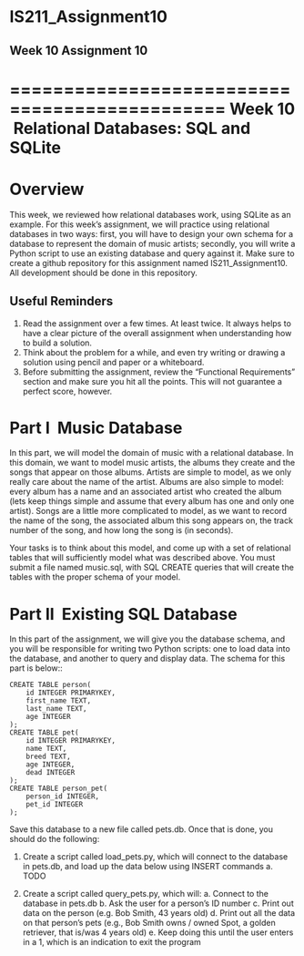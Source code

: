 # IS211_Assignment10

## Week 10 Assignment 10

==============================================
Week 10 ­ Relational Databases: SQL and SQLite
==============================================

Overview
========

This week, we reviewed how relational databases work, using SQLite as an example. For this week’s
assignment, we will practice using relational databases in two ways: first, you will have to design your
own schema for a database to represent the domain of music artists; secondly, you will write a Python
script to use an existing database and query against it.
Make sure to create a github repository for this assignment named IS211_Assignment10. All
development should be done in this repository.

Useful Reminders
----------------

1. Read the assignment over a few times. At least twice. It always helps to have a clear picture of
the overall assignment when understanding how to build a solution.
2. Think about the problem for a while, and even try writing or drawing a solution using pencil and
paper or a whiteboard.
3. Before submitting the assignment, review the “Functional Requirements” section and make sure
you hit all the points. This will not guarantee a perfect score, however.

Part I ­ Music Database
=======================

In this part, we will model the domain of music with a relational database. In this domain, we want to
model music artists, the albums they create and the songs that appear on those albums. Artists are
simple to model, as we only really care about the name of the artist. Albums are also simple to model:
every album has a name and an associated artist who created the album (lets keep things simple and
assume that every album has one and only one artist). Songs are a little more complicated to model, as
we want to record the name of the song, the associated album this song appears on, the track number of
the song, and how long the song is (in seconds).

Your tasks is to think about this model, and come up with a set of relational tables that will sufficiently
model what was described above. You must submit a file named music.sql, with SQL CREATE queries
that will create the tables with the proper schema of your model.

Part II ­ Existing SQL Database
===============================

In this part of the assignment, we will give you the database schema, and you will be responsible for
writing two Python scripts: one to load data into the database, and another to query and display data. The
schema for this part is below::

    CREATE TABLE person(
        id INTEGER PRIMARYKEY,
        first_name TEXT,
        last_name TEXT,
        age INTEGER
    );
    CREATE TABLE pet(
        id INTEGER PRIMARYKEY,
        name TEXT,
        breed TEXT,
        age INTEGER,
        dead INTEGER
    );
    CREATE TABLE person_pet(
        person_id INTEGER,
        pet_id INTEGER
    );

Save this database to a new file called pets.db. Once that is done, you should do the following:

1. Create a script called load_pets.py, which will connect to the database in pets.db, and load up the
data below using INSERT commands
    a. TODO

2. Create a script called query_pets.py, which will:
    a. Connect to the database in pets.db
    b. Ask the user for a person’s ID number
    c. Print out data on the person (e.g. Bob Smith, 43 years old)
    d. Print out all the data on that person’s pets (e.g., Bob Smith owns / owned Spot, a golden
    retriever, that is/was 4 years old)
    e. Keep doing this until the user enters in a ­1, which is an indication to exit the program